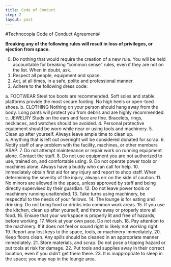```yaml
---
title: Code of Conduct
step: 2
layout: post
---
```


#Technocopia Code of Conduct Agreement#

**Breaking any of the following rules will result in loss of privileges, or ejection from space.**

0. Do nothing that would require the creation of a new rule.  You will be held accountable for breaking “common sense” rules, even if they are not on the list.  When in doubt, ask.  
1. Respect all people, equipment and space.
2. Act, at all times, in a safe, polite and professional manner.
3. Adhere to the following dress code:
  
  a. FOOTWEAR Steel toe boots are recommended. Soft soles and stable platforms provide the most secure footing. No high heels or open-toed shoes.
  b. CLOTHING Nothing on your person should hang away from the body. Long pants will protect you from debris and are highly recommended.
  c. JEWELRY Studs on the ears and face are fine. Bracelets, rings, necklaces, and watches should be avoided.
4. Personal protective equipment should be worn while near or using tools and machinery.
5. Clean up after yourself.  Always leave ample time to clean up.  
  a. Anything that is left out overnight will be considered donated for scrap.
6. Notify staff of any problem with the facility, machines, or other members ASAP.
7. Do not attempt maintenance or repair work on running equipment alone.  Contact the staff.
8. Do not use equipment you are not authorized to use, trained on, and comfortable using.
9. Do not operate power tools or machines alone.  Always have a buddy who can call for help.
10. Immediately obtain first aid for any injury and report to shop staff. When determining the severity of the injury, always err on the side of caution.
11. No minors are allowed in the space, unless approved by staff and being directly supervised by their guardian.
12. Do not leave power tools or machinery running unattended.
13. Take turns using machinery, be respectful to the needs of your fellows.
14. The lounge is for eating and drinking. Do not bring food or drinks into common work areas.
15. If you use the kitchen, clean up after yourself, and throw away or properly store all food.
16. Ensure that your workspace is properly lit and free of hazards, before working.
17. Work at your own pace.  Do not rush.
18. Pay attention to the machinery. If it does not feel or sound right is likely not working right.
19. Report any lost keys to the space, tools, or machinery immediately.
20. Keep floors clean.  Any spills should be cleaned in an appropriate manner immediately.
21. Store materials, and scrap. Do not pose a tripping hazard or put tools at risk for damage.
22. Put tools and supplies away in their correct location, even if you didn’t get them there.
23. It is inappropriate to sleep in the space; you may nap in the lounge area.

